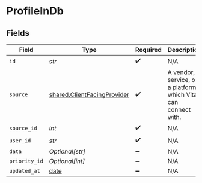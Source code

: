 # ProfileInDb


## Fields

| Field                                                                      | Type                                                                       | Required                                                                   | Description                                                                |
| -------------------------------------------------------------------------- | -------------------------------------------------------------------------- | -------------------------------------------------------------------------- | -------------------------------------------------------------------------- |
| `id`                                                                       | *str*                                                                      | :heavy_check_mark:                                                         | N/A                                                                        |
| `source`                                                                   | [shared.ClientFacingProvider](../../models/shared/clientfacingprovider.md) | :heavy_check_mark:                                                         | A vendor, a service, or a platform which Vital can connect with.           |
| `source_id`                                                                | *int*                                                                      | :heavy_check_mark:                                                         | N/A                                                                        |
| `user_id`                                                                  | *str*                                                                      | :heavy_check_mark:                                                         | N/A                                                                        |
| `data`                                                                     | *Optional[str]*                                                            | :heavy_minus_sign:                                                         | N/A                                                                        |
| `priority_id`                                                              | *Optional[int]*                                                            | :heavy_minus_sign:                                                         | N/A                                                                        |
| `updated_at`                                                               | [date](https://docs.python.org/3/library/datetime.html#date-objects)       | :heavy_minus_sign:                                                         | N/A                                                                        |